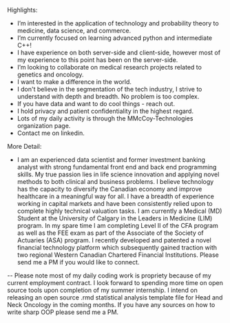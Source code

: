 Highlights:
- I’m interested in the application of technology and probability theory to medicine, data science, and commerce.
- I’m currently focused on learning advanced python and intermediate C++!
- I have experience on both server-side and client-side, however most of my experience to this point has been on the server-side.
- I’m looking to collaborate on medical research projects related to genetics and oncology.
- I want to make a difference in the world.
- I don't believe in the segmentation of the tech industry, I strive to understand with depth and breadth. No problem is too complex.  
- If you have data and want to do cool things - reach out.
- I hold privacy and patient confidentiality in the highest regard.
- Lots of my daily activity is through the MMcCoy-Technologies organization page.
- Contact me on linkedin.

More Detail:
- I am an experienced data scientist and former investment banking analyst with strong fundamental front end and back end programming skills. My true passion lies in life science innovation and applying novel methods to both clinical and business problems. I believe technology has the capacity to diversify the Canadian economy and improve healthcare in a meaningful way for all. I have a breadth of experience working in capital markets and have been consistently relied upon to complete highly technical valuation tasks. I am currently a Medical (MD) Student at the University of Calgary in the Leaders in Medicine (LIM) program. In my spare time I am completing Level II of the CFA program as well as the FEE exam as part of the Associate of the Society of Actuaries (ASA) program. I recently developed and patented a novel financial technology platform which subsequently gained traction with two regional Western Canadian Chartered Financial Institutions. Please send me a PM if you would like to connect.

-- Please note most of my daily coding work is propriety because of my current employment contract. I look forward to spending more time on open source tools upon completion of my summer internship. I intend on releasing an open source .rmd statistical analysis template file for Head and Neck Oncology in the coming months. If you have any sources on how to write sharp OOP please send me a PM.

<!---
marcjmccoy/marcjmccoy is a ✨ special ✨ repository because its `README.md` (this file) appears on your GitHub profile.
You can click the Preview link to take a look at your changes.
--->
